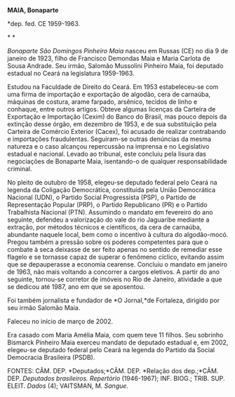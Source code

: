**MAIA, Bonaparte**

\*dep. fed. CE 1959-1963.

* *

*Bonaparte São Domingos Pinheiro Maia* nasceu em Russas (CE) no dia 9 de
janeiro de 1923, filho de Francisco Demondas Maia e Maria Carlota de
Sousa Andrade. Seu irmão, Salomão Mussolini Pinheiro Maia, foi deputado
estadual no Ceará na legislatura 1959-1963.

Estudou na Faculdade de Direito do Ceará. Em 1953 estabeleceu-se com uma
firma de importação e exportação de algodão, cera de carnaúba, máquinas
de costura, arame farpado, arsênico, tecidos de linho e conhaque, entre
outros artigos. Obteve algumas licenças da Carteira de Exportação e
Importação (Cexim) do Banco do Brasil, mas pouco depois da extinção
desse órgão, em dezembro de 1953, e de sua substituição pela Carteira de
Comércio Exterior (Cacex), foi acusado de realizar contrabando e
importações fraudulentas. Seguiram-se outras denúncias da mesma natureza
e o caso alcançou repercussão na imprensa e no Legislativo estadual e
nacional. Levado ao tribunal, este concluiu pela lisura das negociações
de Bonaparte Maia, isentando-o de qualquer responsabilidade criminal.

No pleito de outubro de 1958, elegeu-se deputado federal pelo Ceará na
legenda da Coligação Democrática, constituída pela União Democrática
Nacional (UDN), o Partido Social Progressista (PSP), o Partido de
Representação Popular (PRP), o Partido Republicano (PR) e o Partido
Trabalhista Nacional (PTN). Assumindo o mandato em fevereiro do ano
seguinte, defendeu a valorização do vale do rio Jaguaribe mediante a
extração, por métodos técnicos e científicos, da cera de carnaúba,
abundante naquele local, bem como o incentivo à cultura do algodão-mocó.
Pregou também a pressão sobre os poderes competentes para que o combate
à seca deixasse de ser feito apenas no sentido de remediar esse flagelo
e se tornasse capaz de superar o fenômeno cíclico, evitando assim que se
depauperasse a economia cearense. Concluiu o mandato em janeiro de 1963,
não mais voltando a concorrer a cargos eletivos. A partir do ano
seguinte, tornou-se corretor de imóveis no Rio de Janeiro, atividade a
que se dedicou até 1987, ano em que se aposentou.

Foi também jornalista e fundador de *O Jornal,*de Fortaleza, dirigido
por seu irmão Salomão Maia.

Faleceu no início de março de 2002.

Era casado com Maria Amélia Maia, com quem teve 11 filhos. Seu sobrinho
Bismarck Pinheiro Maia exerceu mandato de deputado estadual e, em 2002,
elegeu-se deputado federal pelo Ceará na legenda do Partido da Social
Democracia Brasileira (PSDB).

FONTES: CÂM. DEP. *Deputados;*CÂM. DEP. *Relação dos dep.;*CÂM. DEP.
*Deputados brasileiros. Repertório* (1946-1967); INF. BIOG.; TRIB. SUP.
ELEIT. *Dados* (4); VAITSMAN, M. *Sangue*.

 
